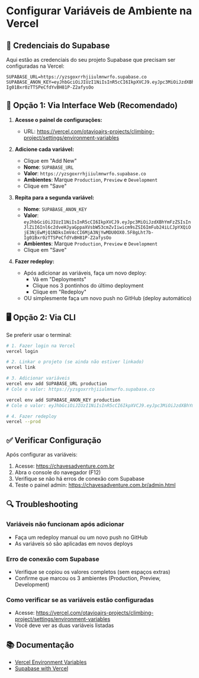 # Configurar Variáveis de Ambiente na Vercel

## 🔑 Credenciais do Supabase

Aqui estão as credenciais do seu projeto Supabase que precisam ser configuradas na Vercel:

```
SUPABASE_URL=https://yzsgoxrrhjiiulmnwrfo.supabase.co
SUPABASE_ANON_KEY=eyJhbGciOiJIUzI1NiIsInR5cCI6IkpXVCJ9.eyJpc3MiOiJzdXBhYmFzZSIsInJlZiI6Inl6c2dveHJyaGppaXVsbW53cmZvIiwicm9sZSI6ImFub24iLCJpYXQiOjE3NjEwMjQ1NDksImV4cCI6MjA3NjYwMDU0OX0.5F8gLht7b-Ig01Bxr0zTTSPeCfdYvBH81P-Z2afysOo
```

## 📝 Opção 1: Via Interface Web (Recomendado)

1. **Acesse o painel de configurações:**
   - URL: https://vercel.com/otavioajrs-projects/climbing-project/settings/environment-variables

2. **Adicione cada variável:**
   - Clique em "Add New"
   - **Nome**: `SUPABASE_URL`
   - **Valor**: `https://yzsgoxrrhjiiulmnwrfo.supabase.co`
   - **Ambientes**: Marque `Production`, `Preview` e `Development`
   - Clique em "Save"

3. **Repita para a segunda variável:**
   - **Nome**: `SUPABASE_ANON_KEY`
   - **Valor**: `eyJhbGciOiJIUzI1NiIsInR5cCI6IkpXVCJ9.eyJpc3MiOiJzdXBhYmFzZSIsInJlZiI6Inl6c2dveHJyaGppaXVsbW53cmZvIiwicm9sZSI6ImFub24iLCJpYXQiOjE3NjEwMjQ1NDksImV4cCI6MjA3NjYwMDU0OX0.5F8gLht7b-Ig01Bxr0zTTSPeCfdYvBH81P-Z2afysOo`
   - **Ambientes**: Marque `Production`, `Preview` e `Development`
   - Clique em "Save"

4. **Fazer redeploy:**
   - Após adicionar as variáveis, faça um novo deploy:
     - Vá em "Deployments"
     - Clique nos 3 pontinhos do último deployment
     - Clique em "Redeploy"
   - OU simplesmente faça um novo push no GitHub (deploy automático)

## 🖥️ Opção 2: Via CLI

Se preferir usar o terminal:

```bash
# 1. Fazer login na Vercel
vercel login

# 2. Linkar o projeto (se ainda não estiver linkado)
vercel link

# 3. Adicionar variáveis
vercel env add SUPABASE_URL production
# Cole o valor: https://yzsgoxrrhjiiulmnwrfo.supabase.co

vercel env add SUPABASE_ANON_KEY production
# Cole o valor: eyJhbGciOiJIUzI1NiIsInR5cCI6IkpXVCJ9.eyJpc3MiOiJzdXBhYmFzZSIsInJlZiI6Inl6c2dveHJyaGppaXVsbW53cmZvIiwicm9sZSI6ImFub24iLCJpYXQiOjE3NjEwMjQ1NDksImV4cCI6MjA3NjYwMDU0OX0.5F8gLht7b-Ig01Bxr0zTTSPeCfdYvBH81P-Z2afysOo

# 4. Fazer redeploy
vercel --prod
```

## ✅ Verificar Configuração

Após configurar as variáveis:

1. Acesse: https://chavesadventure.com.br
2. Abra o console do navegador (F12)
3. Verifique se não há erros de conexão com Supabase
4. Teste o painel admin: https://chavesadventure.com.br/admin.html

## 🔍 Troubleshooting

### Variáveis não funcionam após adicionar
- Faça um redeploy manual ou um novo push no GitHub
- As variáveis só são aplicadas em novos deploys

### Erro de conexão com Supabase
- Verifique se copiou os valores completos (sem espaços extras)
- Confirme que marcou os 3 ambientes (Production, Preview, Development)

### Como verificar se as variáveis estão configuradas
- Acesse: https://vercel.com/otavioajrs-projects/climbing-project/settings/environment-variables
- Você deve ver as duas variáveis listadas

## 📚 Documentação

- [Vercel Environment Variables](https://vercel.com/docs/projects/environment-variables)
- [Supabase with Vercel](https://supabase.com/docs/guides/getting-started/quickstarts/vercel)
